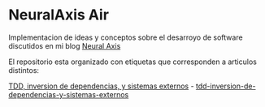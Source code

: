 NeuralAxis Air
============

Implementacion de ideas y conceptos sobre el desarroyo de software discutidos en mi blog [Neural Axis](http://neuralaxis-blog.azurewebsites.net/)


El repositorio esta organizado con etiquetas que corresponden a articulos distintos:

[TDD, inversion de dependencias, y sistemas externos](http://neuralaxis-blog.azurewebsites.net/tdd-inversion-de-dependencias-y-sistemas-externos/) - [tdd-inversion-de-dependencias-y-sistemas-externos](https://github.com/neuralaxis/NeuralAxisAir/tree/tdd-inversion-de-dependencias-y-sistemas-externos) 
